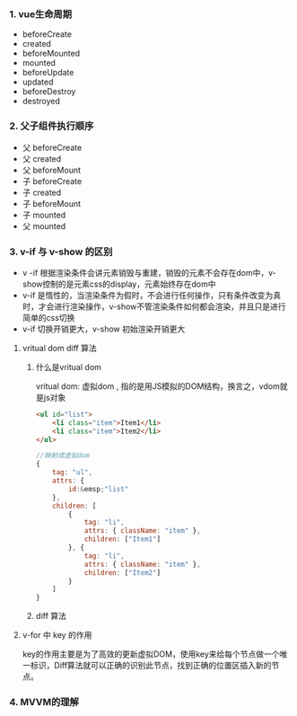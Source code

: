 ### 1. vue生命周期

* beforeCreate
* created
* beforeMounted
* mounted
* beforeUpdate
* updated
* beforeDestroy
* destroyed



### 2. 父子组件执行顺序

* 父 beforeCreate
* 父 created
* 父 beforeMount
* 子 beforeCreate
* 子 created
* 子 beforeMount
* 子 mounted
* 父 mounted



### 3. v-if 与 v-show 的区别

* v -if 根据渲染条件会讲元素销毁与重建，销毁的元素不会存在dom中，v-show控制的是元素css的display，元素始终存在dom中
* v-if 是惰性的，当渲染条件为假时，不会进行任何操作，只有条件改变为真时，才会进行渲染操作，v-show不管渲染条件如何都会渲染，并且只是进行简单的css切换
* v-if 切换开销更大，v-show 初始渲染开销更大 



1. vritual dom diff 算法

   1. 什么是vritual dom

      vritual dom: 虚拟dom , 指的是用JS模拟的DOM结构，换言之，vdom就是js对象

      ```html
      <ul id="list">
          <li class="item">Item1</li>
          <li class="item">Item2</li>
      </ul>
      ```

      

      ```javascript
      //映射成虚拟dom
      {
          tag: "ul",
          attrs: {
              id:&emsp;"list"
          },
          children: [
              {
                  tag: "li",
                  attrs: { className: "item" },
                  children: ["Item1"]
              }, {
                  tag: "li",
                  attrs: { className: "item" },
                  children: ["Item2"]
              }
          ]
      } 
      
      ```

   2. diff 算法

   

2. v-for 中 key 的作用

   key的作用主要是为了高效的更新虚拟DOM，使用key来给每个节点做一个唯一标识，Diff算法就可以正确的识别此节点，找到正确的位置区插入新的节点。



### 4. MVVM的理解

